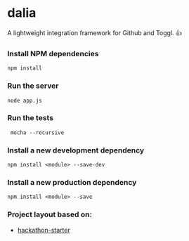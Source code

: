 # dalia 
A lightweight integration framework for Github and Toggl. :+1:

### Install NPM dependencies
``` npm install ```

### Run the server
``` node app.js ```

### Run the tests
``` mocha --recursive```

### Install a new development dependency
``` npm install <module> --save-dev ```

### Install a new production dependency
``` npm install <module> --save ```

### Project layout based on:

 * [hackathon-starter](https://github.com/sahat/hackathon-starter)
